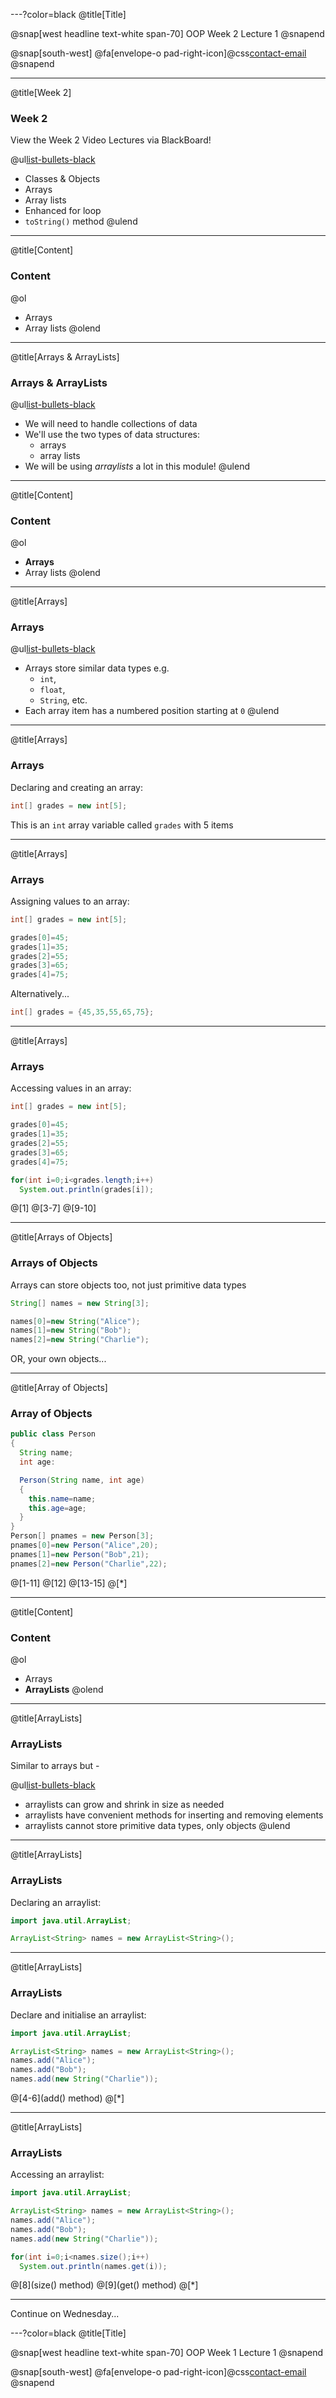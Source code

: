 ---?color=black
@title[Title]

@snap[west headline text-white span-70]
OOP
Week 2 Lecture 1
@snapend

@snap[south-west]
@fa[envelope-o pad-right-icon]@css[contact-email](thomas.devine@lyit.ie)
@snapend

---
@title[Week 2]
### Week 2

View the Week 2 Video Lectures via BlackBoard!

@ul[list-bullets-black](false)
- Classes & Objects
- Arrays
- Array lists
- Enhanced for loop
- ``toString()``   method
@ulend

---
@title[Content]
### Content

@ol[](false)
- Arrays
- Array lists
@olend

---
@title[Arrays & ArrayLists]
### Arrays & ArrayLists

@ul[list-bullets-black](false)
- We will need to handle collections of data
- We'll use the two types of data structures:
  - arrays
  - array lists
- We will be using _arraylists_ a lot in this module!
@ulend

---
@title[Content]
### Content

@ol[](false)
- **Arrays**
- Array lists
@olend

---
@title[Arrays]

### Arrays

@ul[list-bullets-black](false)
- Arrays store similar data types e.g. 
  - ``int``, 
  - ``float``, 
  - ``String``, etc.
- Each array item has a numbered position starting at ``0``
@ulend

---
@title[Arrays]
### Arrays
Declaring and creating an array:

```java
int[] grades = new int[5];
```
This is an ``int`` array variable called ``grades`` with 5 items

---
@title[Arrays]
### Arrays

Assigning values to an array:
```java
int[] grades = new int[5];

grades[0]=45;
grades[1]=35;
grades[2]=55;
grades[3]=65;
grades[4]=75;
```

Alternatively...

```java
int[] grades = {45,35,55,65,75};
```

---
@title[Arrays]
### Arrays

Accessing values in an array:
```java
int[] grades = new int[5];

grades[0]=45;
grades[1]=35;
grades[2]=55;
grades[3]=65;
grades[4]=75;

for(int i=0;i<grades.length;i++)
  System.out.println(grades[i]);
```
@[1]
@[3-7]
@[9-10]

---
@title[Arrays of Objects]
### Arrays of Objects

Arrays can store objects too, not just primitive data types

```java
String[] names = new String[3];

names[0]=new String("Alice");
names[1]=new String("Bob");
names[2]=new String("Charlie");
```

OR, your own objects...

---
@title[Array of Objects]
### Array of Objects
```java
public class Person
{
  String name;
  int age:

  Person(String name, int age)
  {
    this.name=name;
    this.age=age;
  }
}
Person[] pnames = new Person[3];
pnames[0]=new Person("Alice",20);
pnames[1]=new Person("Bob",21);
pnames[2]=new Person("Charlie",22);
```
@[1-11]
@[12]
@[13-15]
@[*]

---
@title[Content]
### Content

@ol[](false)
- Arrays
- **ArrayLists**
@olend

---
@title[ArrayLists]
### ArrayLists

Similar to arrays but -

@ul[list-bullets-black](true)
- arraylists can grow and shrink in size as needed
- arraylists have convenient methods for inserting and removing elements
- arraylists cannot store primitive data types, only objects
@ulend

---
@title[ArrayLists]
### ArrayLists

Declaring an arraylist:
```java
import java.util.ArrayList;

ArrayList<String> names = new ArrayList<String>();
```

---
@title[ArrayLists]
### ArrayLists

Declare and initialise an arraylist:
```java
import java.util.ArrayList;

ArrayList<String> names = new ArrayList<String>();
names.add("Alice");
names.add("Bob");
names.add(new String("Charlie"));
```
@[4-6](add() method)
@[*]

---
@title[ArrayLists]
### ArrayLists

Accessing an arraylist:
```java
import java.util.ArrayList;

ArrayList<String> names = new ArrayList<String>();
names.add("Alice");
names.add("Bob");
names.add(new String("Charlie"));

for(int i=0;i<names.size();i++)
  System.out.println(names.get(i));
```
@[8](size() method)
@[9](get() method)
@[*]

---
Continue on Wednesday...


---?color=black
@title[Title]

@snap[west headline text-white span-70]
OOP
Week 1 Lecture 1
@snapend

@snap[south-west]
@fa[envelope-o pad-right-icon]@css[contact-email](thomas.devine@lyit.ie)
@snapend
